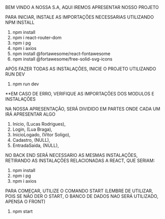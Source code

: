 BEM VINDO A NOSSA S.A, AQUI IREMOS APRESENTAR NOSSO PROJETO

PARA INICIAR, INSTALE AS IMPORTAÇÕES NECESSARIAS UTILIZANDO NPM INSTALL

1. npm install 
2. npm i react-router-dom
3. npm i pg
4. npm i axios
5. npm install @fortawesome/react-fontawesome
6. npm install @fortawesome/free-solid-svg-icons


APÓS FAZER TODAS AS INSTALAÇÕES, INICIE O PROJETO UTILIZANDO RUN DEV

1. npm run dev

**EM CASO DE ERRO, VERIFIQUE AS IMPORTAÇÕES DOS MODULOS E INSTALAÇÕES

NA NOSSA APRESENTAÇÃO, SERÁ DIVIDIDO EM PARTES ONDE CADA UM IRÁ APRESENTAR ALGO

1. Inicio, (Lucas Rodrigues),
2. Login, (Lua Braga),
3. InicioLogado, (Vitor Soligo),
4. Cadastro, (NULL),
5. EntradaSaida, (NULL),


NO BACK END SERÁ NECESSARIO AS MESMAS INSTALAÇÕES, RETIRANDO AS INSTALAÇÕES RELACIONADAS A REACT, QUE SERIAM:
1. npm install 
2. npm i pg
3. npm i axios

PARA COMEÇAR, UTILIZE O COMANDO START (LEMBRE DE UTILIZAR, POIS SE NÃO DER O START, O BANCO DE DADOS NAO SERÁ UTILIZADO, APENSA O FRONT)

1. npm start

